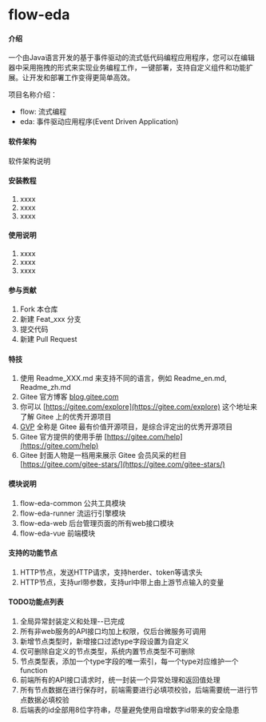 # flow-eda

#### 介绍
一个由Java语言开发的基于事件驱动的流式低代码编程应用程序，您可以在编辑器中采用拖拽的形式来实现业务编程工作，一键部署，支持自定义组件和功能扩展。让开发和部署工作变得更简单高效。

项目名称介绍：
- flow: 流式编程
- eda: 事件驱动应用程序(Event Driven Application)

#### 软件架构
软件架构说明


#### 安装教程

1.  xxxx
2.  xxxx
3.  xxxx

#### 使用说明

1.  xxxx
2.  xxxx
3.  xxxx

#### 参与贡献

1.  Fork 本仓库
2.  新建 Feat_xxx 分支
3.  提交代码
4.  新建 Pull Request

#### 特技

1.  使用 Readme\_XXX.md 来支持不同的语言，例如 Readme\_en.md, Readme\_zh.md
2.  Gitee 官方博客 [blog.gitee.com](https://blog.gitee.com)
3.  你可以 [https://gitee.com/explore](https://gitee.com/explore) 这个地址来了解 Gitee 上的优秀开源项目
4.  [GVP](https://gitee.com/gvp) 全称是 Gitee 最有价值开源项目，是综合评定出的优秀开源项目
5.  Gitee 官方提供的使用手册 [https://gitee.com/help](https://gitee.com/help)
6.  Gitee 封面人物是一档用来展示 Gitee 会员风采的栏目 [https://gitee.com/gitee-stars/](https://gitee.com/gitee-stars/)

#### 模块说明

1.  flow-eda-common 公共工具模块
2.  flow-eda-runner 流运行引擎模块
3.  flow-eda-web 后台管理页面的所有web接口模块
4.  flow-eda-vue 前端模块

#### 支持的功能节点

1.  HTTP节点，发送HTTP请求，支持herder、token等请求头
2.  HTTP节点，支持url带参数，支持url中带上由上游节点输入的变量

#### TODO功能点列表

1.  全局异常封装定义和处理--已完成
2.  所有非web服务的API接口均加上权限，仅后台微服务可调用
3.  新增节点类型时，新增接口过滤type字段设置为自定义
4.  仅可删除自定义的节点类型，系统内置节点类型不可删除
5.  节点类型表，添加一个type字段的唯一索引，每一个type对应维护一个function
6.  前端所有的API接口请求时，统一封装一个异常处理和返回值处理
7.  所有节点数据在进行保存时，前端需要进行必填项校验，后端需要统一进行节点数据必填校验
8.  后端表的id全部用8位字符串，尽量避免使用自增数字id带来的安全隐患
